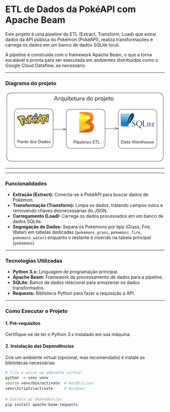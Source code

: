 # ETL de Dados da PokéAPI com Apache Beam

Este projeto é uma pipeline de ETL (Extract, Transform, Load) que extrai dados da API pública do Pokémon (PokéAPI), realiza transformações e carrega os dados em um banco de dados SQLite local.

A pipeline é construída com o framework Apache Beam, o que a torna escalável e pronta para ser executada em ambientes distribuídos como o Google Cloud Dataflow, se necessário.

---

### Diagrama do projeto

![Diagrama da Pipeline](files/arquitetura_projeto_v1.png)

---

---

### Funcionalidades

- **Extração (Extract):** Conecta-se à PokéAPI para buscar dados de Pokémon.
- **Transformação (Transform):** Limpa os dados, tratando campos nulos e removendo chaves desnecessárias do JSON.
- **Carregamento (Load):** Carrega os dados processados em um banco de dados SQLite.
- **Segregação de Dados:** Separa os Pokémons por tipo (Grass, Fire, Water) em tabelas dedicadas (`pokemons_grass`, `pokemons_fire`, `pokemons_water`) enquanto o restante é inserido na tabela principal (`pokemons`).

---

### Tecnologias Utilizadas

- **Python 3.x:** Linguagem de programação principal.
- **Apache Beam:** Framework de processamento de dados para a pipeline.
- **SQLite:** Banco de dados relacional para armazenar os dados transformados.
- **Requests:** Biblioteca Python para fazer a requisição à API.

---

### Como Executar o Projeto

#### 1. Pré-requisitos

Certifique-se de ter o Python 3.x instalado em sua máquina.

#### 2. Instalação das Dependências

Crie um ambiente virtual (opcional, mas recomendado) e instale as bibliotecas necessárias:

```bash
# Crie e ative um ambiente virtual
python -m venv venv
source venv/bin/activate  # macOS/Linux
venv\Scripts\activate     # Windows

# Instale as dependências
pip install apache-beam requests

